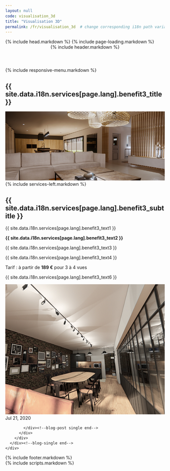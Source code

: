 ```yaml
--- 
layout: null 
code: visualisation_3d 
title: "Visualisation 3D" 
permalink: /fr/visualisation_3d  # change corresponding i18n path variable if permalink changed here! 
---
```

<html lang="en">
 {% include head.markdown %} 
 <body>
 {% include page-loading.markdown %}
<div class="wrapper">
  <header class="header-bg">
    {% include header.markdown %}
  </header><!--header end-->
  {% include responsive-menu.markdown %}
  <section class="pager-section no-bg style2">
    <div class="container">
      <div class="pager-info">
        <div class="pg-title-head">
          <h2 class="m-0">{{ site.data.i18n.services[page.lang].benefit3_title }}</h2>
        </div>
      </div>
      <div class="pger-imgs no-seduo w-auto">
        <div class="abt-imgz"><img src="/assets/images/images_prestations_570x465_3_entete.jpg" alt="pager3"></div>
      </div><!--pger-imgs end-->
      <div class="clearfix"></div>
    </div>
  </section><!--pager-section end-->
  <section class="page-content pt-0">
    <div class="container">
      <div class="blog-single">
        <div class="row">
          {% include services-left.markdown %}
          <div class="col-lg-8">
            <div class="blog-post single">
              <div class="blog-info">
                <h2 class="blog-title">{{ site.data.i18n.services[page.lang].benefit3_subtitle }}</h2>
                <p>{{ site.data.i18n.services[page.lang].benefit3_text1 }}</p>
                <p style="font-weight:bold;">{{ site.data.i18n.services[page.lang].benefit3_text2 }}</p>
                <p>{{ site.data.i18n.services[page.lang].benefit3_text3 }}</p>
                <p>{{ site.data.i18n.services[page.lang].benefit3_text4 }}</p>
                <p>Tarif : à partir de <span style="font-weight:bold;">189 €</span> pour 3 à 4 vues</p>
                <p>{{ site.data.i18n.services[page.lang].benefit3_text6 }}</p>
                <img src="/assets/images/images_prestations_570x465_3_details.jpg" alt="871x376" class="w-100">
                <span id="current-date">Jul 21, 2020</span>
              </div>
              
            </div><!--blog-post single end-->
          </div>
        </div>
      </div><!--blog-single end-->
    </div>
  </section><!--page-content end-->
  <footer>
    {% include footer.markdown %}
  </footer><!--footer end-->
</div><!--wrapper end-->
{% include scripts.markdown %}

</body>

</html>